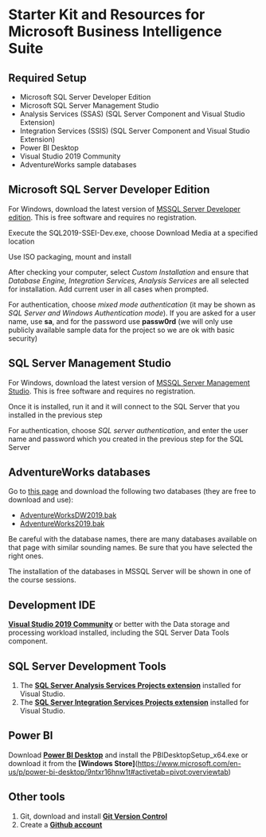 # Starter Kit and Resources for Microsoft Business Intelligence Suite

## Required Setup

- Microsoft SQL Server Developer Edition
- Microsoft SQL Server Management Studio
- Analysis Services (SSAS) (SQL Server Component and Visual Studio Extension)
- Integration Services (SSIS) (SQL Server Component and Visual Studio Extension)
- Power BI Desktop
- Visual Studio 2019 Community
- AdventureWorks sample databases

## Microsoft SQL Server Developer Edition

For Windows, download the latest version of [MSSQL Server Developer edition](https://www.microsoft.com/en-gb/sql-server/sql-server-downloads). This is free software and requires no registration.

Execute the SQL2019-SSEI-Dev.exe, choose Download Media at a specified location 

Use ISO packaging, mount and install 

After checking your computer, select _Custom Installation_ and ensure that _Database Engine, Integration Services, Analysis Services_ are all selected for installation.
Add current user in all cases when prompted.

For authentication, choose *mixed mode authentication* (it may be shown as *SQL Server and Windows Authentication mode*). If you are asked for a user name, use **sa**, and for the password use **passw0rd** (we will only use publicly available sample data for the project so we are ok with basic security) 

## SQL Server Management Studio

For Windows, download the latest version of [MSSQL Server Management Studio](https://docs.microsoft.com/en-us/sql/ssms/download-sql-server-management-studio-ssms?view=sql-server-ver15). This is free software and requires no registration.

Once it is installed, run it and it will connect to the SQL Server that you installed in the previous step

For authentication, choose *SQL server authentication*, and enter the user name and password which you created in the previous step for the SQL Server

## AdventureWorks databases

Go to [this page](https://docs.microsoft.com/en-us/sql/samples/adventureworks-install-configure) and download the following two databases (they are free to download and use): 

- [AdventureWorksDW2019.bak](https://github.com/Microsoft/sql-server-samples/releases/download/adventureworks/AdventureWorksDW2019.bak)
- [AdventureWorks2019.bak](https://github.com/Microsoft/sql-server-samples/releases/download/adventureworks/AdventureWorks2019.bak)

Be careful with the database names, there are many databases available on that page with similar sounding names. Be sure that you have selected the right ones.

The installation of the databases in MSSQL Server will be shown in one of the course sessions.

## Development IDE 

**[Visual Studio 2019 Community](https://docs.microsoft.com/en-us/visualstudio/releases/2019/release-notes)**  or better with the Data storage and processing workload installed, including the SQL Server Data Tools component. 

## SQL Server Development Tools 
1. The **[SQL Server Analysis Services Projects extension](https://marketplace.visualstudio.com/items?itemName=ProBITools.MicrosoftAnalysisServicesModelingProjects)** installed for Visual Studio. 
2. The **[SQL Server Integration Services Projects extension](https://marketplace.visualstudio.com/items?itemName=SSIS.SqlServerIntegrationServicesProjects)** installed for Visual Studio. 

## Power BI
Download **[Power BI Desktop](https://powerbi.microsoft.com/en-us/desktop/)** and install the PBIDesktopSetup_x64.exe or download it from the **[Windows Store]**(https://www.microsoft.com/en-us/p/power-bi-desktop/9ntxr16hnw1t#activetab=pivot:overviewtab)

## Other tools 
1. Git, download and install **[Git Version Control](https://git-scm.com/downloads)**
2. Create a **[Github account](https://github.com/join)**
